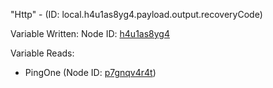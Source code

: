 "Http" - (ID: local.h4u1as8yg4.payload.output.recoveryCode)

Variable Written:
Node ID: [h4u1as8yg4](../nodes/h4u1as8yg4.md)

Variable Reads:
* PingOne (Node ID: [p7gnqv4r4t](../nodes/p7gnqv4r4t.md))

